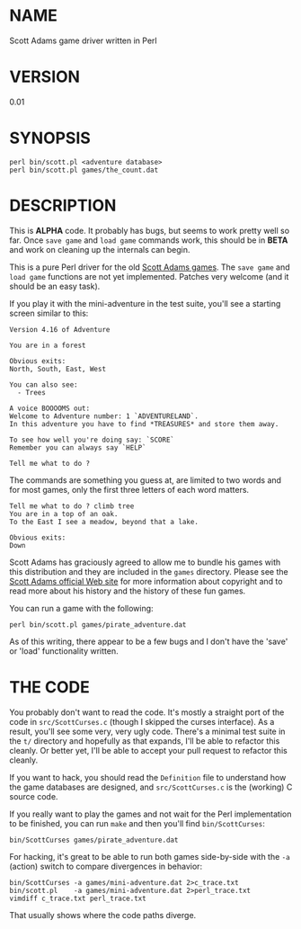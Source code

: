 # NAME

Scott Adams game driver written in Perl

# VERSION

0.01

# SYNOPSIS

    perl bin/scott.pl <adventure database>
    perl bin/scott.pl games/the_count.dat

# DESCRIPTION

This is __ALPHA__ code. It probably has bugs, but seems to work pretty well so
far. Once `save game` and `load game` commands work, this should be in
__BETA__ and work on cleaning up the internals can begin.

This is a pure Perl driver for the old [Scott Adams games](http://en.wikipedia.org/wiki/Scott_Adams_\(game_designer\)).
The `save game` and `load game` functions are not yet implemented. Patches
very welcome (and it should be an easy task).

If you play it with the mini-adventure in the test suite, you'll see a
starting screen similar to this:

    Version 4.16 of Adventure

    You are in a forest

    Obvious exits:
    North, South, East, West

    You can also see:
      - Trees

    A voice BOOOOMS out:
    Welcome to Adventure number: 1 `ADVENTURELAND`.
    In this adventure you have to find *TREASURES* and store them away.

    To see how well you're doing say: `SCORE`
    Remember you can always say `HELP`

    Tell me what to do ?

The commands are something you guess at, are limited to two words and for most
games, only the first three letters of each word matters.

    Tell me what to do ? climb tree
    You are in a top of an oak.
    To the East I see a meadow, beyond that a lake.

    Obvious exits:
    Down

Scott Adams has graciously agreed to allow me to bundle his games with this
distribution and they are included in the `games` directory. Please see the
[Scott Adams official Web site](http://www.msadams.com/) for more information
about copyright and to read more about his history and the history of these
fun games.
    
You can run a game with the following:

    perl bin/scott.pl games/pirate_adventure.dat

As of this writing, there appear to be a few bugs and I don't have the 'save'
or 'load' functionality written.

# THE CODE

You probably don't want to read the code. It's mostly a straight port of the
code in `src/ScottCurses.c` (though I skipped the curses interface). As a
result, you'll see some very, very ugly code. There's a minimal test suite in
the `t/` directory and hopefully as that expands, I'll be able to refactor
this cleanly. Or better yet, I'll be able to accept your pull request to
refactor this cleanly.

If you want to hack, you should read the `Definition` file to understand how
the game databases are designed, and `src/ScottCurses.c` is the (working) C
source code.

If you really want to play the games and not wait for the Perl implementation
to be finished, you can run `make` and then you'll find `bin/ScottCurses`:

    bin/ScottCurses games/pirate_adventure.dat

For hacking, it's great to be able to run both games side-by-side with the
`-a` (action) switch to compare divergences in behavior:

    bin/ScottCurses -a games/mini-adventure.dat 2>c_trace.txt
    bin/scott.pl    -a games/mini-adventure.dat 2>perl_trace.txt
    vimdiff c_trace.txt perl_trace.txt

That usually shows where the code paths diverge.
